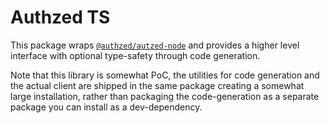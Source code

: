 # Authzed TS

This package wraps [`@authzed/autzed-node`][authzed-node] and provides a higher
level interface with optional type-safety through code generation.

Note that this library is somewhat PoC, the utilities for code generation
and the actual client are shipped in the same package creating a somewhat
large installation, rather than packaging the code-generation as a separate
package you can install as a dev-dependency.

[authzed-node]: https://www.npmjs.com/package/@authzed/authzed-node
